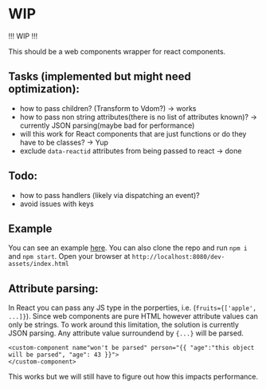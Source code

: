 # WIP

!!! WIP !!!

This should be a web components wrapper for react components.

## Tasks (implemented but might need optimization):

- how to pass children? (Transform to Vdom?) -> works
- how to pass non string attributes(there is no list of attributes known)? -> currently JSON parsing(maybe bad for performance)
- will this work for React components that are just functions or do they have to be classes? -> Yup
- exclude `data-reactid` attributes from being passed to react -> done

## Todo:
- how to pass handlers (likely via dispatching an event)?
- avoid issues with keys

## Example

You can see an example [here](https://github.com/ChristophP/web-react-components/blob/master/dev-assets/index.html).
You can also clone the repo and run `npm i` and `npm start`.
Open your browser at `http://localhost:8080/dev-assets/index.html`

## Attribute parsing:

In React you can pass any JS type in the porperties, i.e. (`fruits={['apple', ...]}`).
Since web components are pure HTML however attribute values can only be strings.
To work around this limitation, the solution is currently JSON parsing.
Any attribute value surroundend by `{...}` will be parsed.
```
<custom-component name"won't be parsed" person="{{ "age":"this object will be parsed", "age": 43 }}">
</custom-component>
```
This works but we will still have to figure out how this impacts performance.
